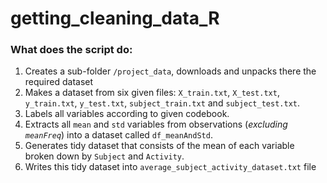 # getting_cleaning_data_R

### What does the script do:
1. Creates a sub-folder ``/project_data``, downloads and unpacks there the required dataset
2. Makes a dataset from six given files: ``X_train.txt``, ``X_test.txt``, ``y_train.txt``, ``y_test.txt``, ``subject_train.txt`` and ``subject_test.txt``.
3. Labels all variables according to given codebook.
4. Extracts all ``mean`` and ``std`` variables from observations (_excluding ``meanFreq``_) into a dataset called ``df_meanAndStd``.
5. Generates tidy dataset that consists of the mean of each variable broken down by ``Subject`` and ``Activity``.
6. Writes this tidy dataset into ``average_subject_activity_dataset.txt`` file
